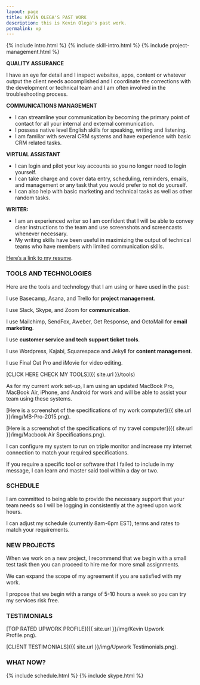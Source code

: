 ```yaml
---
layout: page
title: KEVIN OLEGA'S PAST WORK
description: this is Kevin Olega's past work.
permalink: xp
---
```

{% include intro.html %}
{% include skill-intro.html %}
{% include project-management.html %}

**QUALITY ASSURANCE**

I have an eye for detail and I inspect websites, apps, content or whatever output the client needs accomplished and I coordinate the corrections with the development or technical team and I am often involved in the troubleshooting process.

**COMMUNICATIONS MANAGEMENT**

- I can streamline your communication by becoming the primary point of contact for all your internal and external communication.
- I possess native level English skills for speaking, writing and listening.
- I am familiar with several CRM systems and have experience with basic CRM related tasks.

**VIRTUAL ASSISTANT**

- I can login and pilot your key accounts so you no longer need to login yourself.
- I can take charge and cover data entry, scheduling, reminders, emails, and management or any task that you would prefer to not do yourself.
- I can also help with basic marketing and technical tasks as well as other random tasks.

**WRITER:**

- I am an experienced writer so I am confident that I will be able to convey clear instructions to the team and use screenshots and screencasts whenever necessary. 
- My writing skills have been useful in maximizing the output of technical teams who have members with limited communication skills.

[Here’s a link to my resume](https://docs.google.com/document/d/1Uowjn4iQvjbfnAsWgnLl-uARdlA25UsqcZz6fNq0nLs/edit?usp=sharing).

### TOOLS AND TECHNOLOGIES

Here are the tools and technology that I am using or have used in the past:

I use Basecamp, Asana, and Trello for **project management**.

I use Slack, Skype, and Zoom for **communication**.

I use Mailchimp, SendFox, Aweber, Get Response, and OctoMail for **email marketing**.

I use **customer service and tech support ticket tools**.

I use Wordpress, Kajabi, Squarespace and Jekyll for **content management**.

I use Final Cut Pro and iMovie for video editing.

[CLICK HERE CHECK MY TOOLS]({{ site.url }}/tools)

As for my current work set-up, I am using an updated MacBook Pro, MacBook Air, iPhone, and Android for work and will be able to assist your team using these systems. 

[Here is a screenshot of the specifications of my work computer]({{ site.url }}/img/MB-Pro-2015.png).

[Here is a screenshot of the specifications of my travel computer]({{ site.url }}/img/Macbook Air Specifications.png).

I can configure my system to run on triple monitor and increase my internet connection to match your required specifications. 

If you require a specific tool or software that I failed to include in my message, I can learn and master said tool within a day or two.

### SCHEDULE

I am committed to being able to provide the necessary support that your team needs so I will be logging in consistently at the agreed upon work hours. 

I can adjust my schedule (currently 8am-6pm EST), terms and rates to match your requirements.

### NEW PROJECTS

When we work on a new project, I recommend that we begin with a small test task then you can proceed to hire me for more small assignments. 

We can expand the scope of my agreement if you are satisfied with my work. 

I propose that we begin with a range of 5-10 hours a week so you can try my services risk free. 

### TESTIMONIALS

[TOP RATED UPWORK PROFILE]({{ site.url }}/img/Kevin Upwork Profile.png).

[CLIENT TESTIMONIALS]({{ site.url }}/img/Upwork Testimonials.png).

### WHAT NOW?

{% include schedule.html %}
{% include skype.html %}